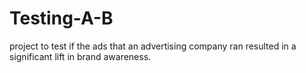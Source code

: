 # Testing-A-B
project to test if the ads that an advertising company ran resulted in a significant lift in brand awareness. 
